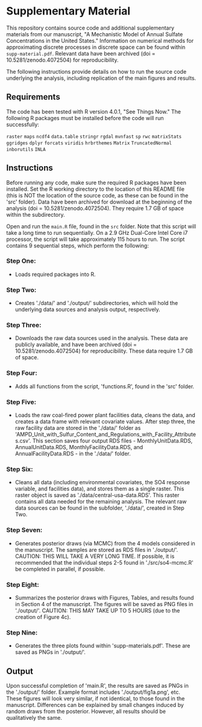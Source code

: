 # Supplementary Material

This repository contains source code and additional supplementary materials from our manuscript, "A Mechanistic Model of Annual Sulfate Concentrations in the United States." Information on numerical methods for approximating discrete processes in discrete space can be found within `supp-material.pdf`. Relevant data have been archived (doi = 10.5281/zenodo.4072504) for reproducibility.


The following instructions provide details on how to run the source code underlying the analysis, including replication of the main figures and results.


## Requirements

The code has been tested with R version 4.0.1, "See Things Now."  The following R packages must be installed before the code will run successfully:

`raster`
`maps`
`ncdf4`
`data.table`
`stringr`
`rgdal`
`mvnfast`
`sp`
`rwc`
`matrixStats`
`ggridges`
`dplyr`
`forcats`
`viridis`
`hrbrthemes`
`Matrix`
`TruncatedNormal`
`inborutils`
`INLA`


## Instructions

Before running any code, make sure the required R packages have been installed.  Set the R working directory to the location of this README file (this is NOT the location of the source code, as these can be found in the 'src' folder). Data have been archived for download at the beginning of the analysis (doi = 10.5281/zenodo.4072504). They require 1.7 GB of space within the subdirectory.

Open and run the `main.R` file, found in the `src` folder.  Note that this script will take a long time to run sequentially. On a 2.9 GHz Dual-Core Intel Core i7 processor, the script will take approximately 115 hours to run.  The script contains 9 sequential steps, which perform the following:

### Step One: 

- Loads required packages into R.

### Step Two: 

- Creates './data/' and './output/' subdirectories, which will hold the underlying data sources and analysis output, respectively.

### Step Three:

- Downloads the raw data sources used in the analysis. These data are publicly available, and have been archived (doi = 10.5281/zenodo.4072504) for reproducibility. These data require 1.7 GB of space.

### Step Four: 

- Adds all functions from the script, 'functions.R', found in the 'src' folder.

### Step Five: 

- Loads the raw coal-fired power plant facilities data, cleans the data, and creates a data frame with relevant covariate values. After step three, the raw facility data are stored in the './data/' folder as 'AMPD_Unit_with_Sulfur_Content_and_Regulations_with_Facility_Attributes.csv'. This section saves four output RDS files - MonthlyUnitData.RDS, AnnualUnitData.RDS, MonthlyFacilityData.RDS, and AnnualFacilityData.RDS - in the './data/' folder. 

### Step Six: 

- Cleans all data (including environmental covariates, the SO4 response variable, and facilities data), and stores them as a single raster. This raster object is saved as './data/central-usa-data.RDS'. This raster contains all data needed for the remaining analysis. The relevant raw data sources can be found in the subfolder, './data/', created in Step Two.

### Step Seven: 

- Generates posterior draws (via MCMC) from the 4 models considered in the manuscript. The samples are stored as RDS files in './output/'. CAUTION: THIS WILL TAKE A VERY LONG TIME. If possible, it is recommended that the individual steps 2-5 found in './src/so4-mcmc.R' be completed in parallel, if possible.

### Step Eight:  

- Summarizes the posterior draws with Figures, Tables, and results found in Section 4 of the manuscript. The figures will be saved as PNG files in './output/'. CAUTION: THIS MAY TAKE UP TO 5 HOURS (due to the creation of Figure 4c).

### Step Nine:

- Generates the three plots found within 'supp-materials.pdf'. These are saved as PNGs in './output/'.


## Output

Upon successful completion of 'main.R', the results are saved as PNGs in the './output/' folder. Example format includes './output/fig1a.png', etc. These figures will look very similar, if not identical, to those found in the manuscript. Differences can be explained by small changes induced by random draws from the posterior. However, all results should be qualitatively the same.




